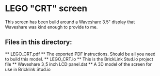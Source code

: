 # LEGO "CRT" screen

This screen has been build around a Waveshare 3.5" display that Waveshare was kind enough to provide to me.


## Files in this directory:
** LEGO_CRT.pdf ** The exported PDF instructions. Should be all you need to build this model.
** LEGO_CRT.io ** This is the BrickLink Stud.io project file
** Waveshare 3_5 inch LCD panel.dat ** A 3D model of the screen for use in Bricklink Stud.io
